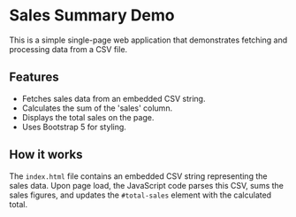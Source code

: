 # Sales Summary Demo

This is a simple single-page web application that demonstrates fetching and processing data from a CSV file.

## Features

- Fetches sales data from an embedded CSV string.
- Calculates the sum of the 'sales' column.
- Displays the total sales on the page.
- Uses Bootstrap 5 for styling.

## How it works

The `index.html` file contains an embedded CSV string representing the sales data. Upon page load, the JavaScript code parses this CSV, sums the sales figures, and updates the `#total-sales` element with the calculated total.
